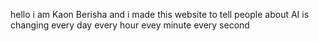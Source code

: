 hello i am Kaon Berisha and i made this website to tell people about AI is changing every day every hour evey minute every second
